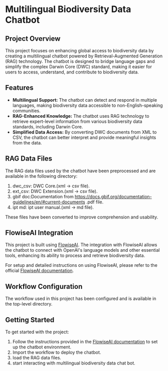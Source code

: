 # Multilingual Biodiversity Data Chatbot

## Project Overview

This project focuses on enhancing global access to biodiversity data by creating a multilingual chatbot powered by Retrieval-Augmented Generation (RAG) technology. The chatbot is designed to bridge language gaps and simplify the complex Darwin Core (DWC) standard, making it easier for users to access, understand, and contribute to biodiversity data.

## Features

- **Multilingual Support:** The chatbot can detect and respond in multiple languages, making biodiversity data accessible to non-English-speaking communities.
- **RAG-Enhanced Knowledge:** The chatbot uses RAG technology to retrieve expert-level information from various biodiversity data standards, including Darwin Core.
- **Simplified Data Access:** By converting DWC documents from XML to CSV, the chatbot can better interpret and provide meaningful insights from the data.

## RAG Data Files

The RAG data files used by the chatbot have been preprocessed and are available in the following directory:

1. dwc_csv: DWC Core.(xml → csv file).
2. ext_csv: DWC Extension.(xml → csv file).
3. gbif doc:Documentation from  https://docs.gbif.org/documentation-guidelines/en/#current-documents .pdf file.
4. ipt md: ipt user manual.(xml → md file).

These files have been converted to improve comprehension and usability.

## FlowiseAI Integration

This project is built using [FlowiseAI](https://docs.flowiseai.com/getting-started). The integration with FlowiseAI allows the chatbot to connect with OpenAI's language models and other essential tools, enhancing its ability to process and retrieve biodiversity data.

For setup and detailed instructions on using FlowiseAI, please refer to the official [FlowiseAI documentation](https://docs.flowiseai.com/getting-started).

## Workflow Configuration

The workflow used in this project has been configured and is available in the top-level directory.

## Getting Started

To get started with the project:

1. Follow the instructions provided in the [FlowiseAI documentation](https://docs.flowiseai.com/getting-started) to set up the chatbot environment.
2. Import the workflow to deploy the chatbot.
3. load the RAG data files. 
4. start interacting with multilingual biodiversity data chat bot.

